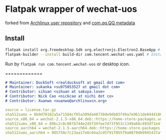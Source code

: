 # Flatpak wrapper of wechat-uos

forked from [Archlinux user repository](https://aur.archlinux.org/cgit/aur.git/?h=wechat-uos) and [com.qq.QQ metadata](https://github.com/flathub/com.qq.QQ)

## Install
```sh
flatpak install org.freedesktop.Sdk org.electronjs.Electron2.BaseApp # Select 23.08 one
flatpak-builder --install build-dir com.tencent.wechat-uos.yaml # Install
```
Run by `flatpak run com.tencent.wechat-uos` or desktop icon.

=============
```markdown
# Maintainer: DuckSoft <realducksoft at gmail dot com>
# Maintainer: sukanka <su975853527 at gmail dot com>
# Contributor: sihuan <sihuan at sakuya.love>
# Contributor: Nick Cao <nickcao at nichi dot co>
# Contributor: Xuanwo <xuanwo@archlinuxcn.org>
```
```yaml
source = license.tar.gz
sha512sums = 8b9d70162a5a71584cf85a309da48730de9db03f49a7e9611de04441864be80267e53e3155f7856c87ed53f99def277d74132392816c4f07893a02e99043ed6c
source_x86_64 = wechat-2.1.5-x86_64.deb::https://home-store-packages.uniontech.com/appstore/pool/appstore/c/com.tencent.weixin/com.tencent.weixin_2.1.5_amd64.deb
sha512sums_x86_64 = 89bc2c8c087b744e245f39fee7d73f953c1349a68c493df1e4f0d187f2e7450d47ad7507fa6abcb91625c6240707da83f421f513d696eb5fc95b808ef779fc95
source_aarch64 = wechat-2.1.5-aarch64.deb::https://home-store-packages.uniontech.com/appstore/pool/appstore/c/com.tencent.weixin/com.tencent.weixin_2.1.5_arm64.deb
sha512sums_aarch64 = 905750c7c23aa17e8c04a2cd5f91f055f9a88794b9945437afc1c8b43c0443745da32094c7523ecbfa2d61c5699fa465062d56b241e49f5d3b09faa2ba36bd8e
```
